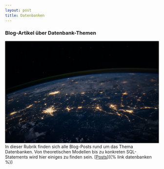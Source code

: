 ```yaml
---
layout: post
title: Datenbanken
---
```


### Blog-Artikel über Datenbank-Themen

![Prozessor](/public/pictures/database.jpg)
In dieser Rubrik finden sich alle Blog-Posts rund um das Thema Datenbanken. Von theoretischen Modellen bis zu konkreten SQL-Statements wird hier einiges zu finden sein.
[<ins>Posts</ins>]({% link datenbanken %})